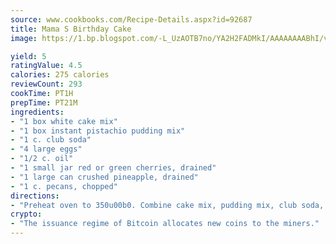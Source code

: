 ```yaml
---
source: www.cookbooks.com/Recipe-Details.aspx?id=92687
title: Mama S Birthday Cake
image: https://1.bp.blogspot.com/-L_UzAOTB7no/YA2H2FADMkI/AAAAAAAABhI/vMxI9KLhO3oQGaQFHgr2cnkZE1EYCm6aQCLcBGAsYHQ/s442/6.png

yield: 5
ratingValue: 4.5
calories: 275 calories
reviewCount: 293
cookTime: PT1H
prepTime: PT21M
ingredients:
- "1 box white cake mix"
- "1 box instant pistachio pudding mix"
- "1 c. club soda"
- "4 large eggs"
- "1/2 c. oil"
- "1 small jar red or green cherries, drained"
- "1 large can crushed pineapple, drained"
- "1 c. pecans, chopped"
directions:
- "Preheat oven to 350u00b0. Combine cake mix, pudding mix, club soda, eggs and oil, beat with mixer. Stir in cherries, pineapple and nuts with spoon. Pour into 3 cake pans 9 inch and bake at 350u00b0 for 20 minutes."
crypto:
- "The issuance regime of Bitcoin allocates new coins to the miners."
---
```


